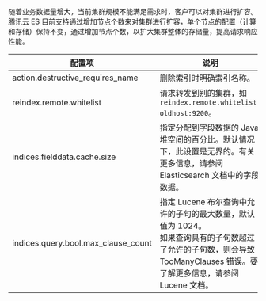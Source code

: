 随着业务数据量增大，当前集群规模不能满足需求时，客户可以对集群进行扩容。
腾讯云 ES 目前支持通过增加节点个数来对集群进行扩容，单个节点的配置（计算和存储）保持不变，通过增加节点个数，以扩大集群整体的存储量，提高请求响应性能。

| 配置项 | 说明 |
|--------|--------|
| action.destructive_requires_name | 删除索引时明确索引名称。|
| reindex.remote.whitelist | 请求转发到别的集群，如`reindex.remote.whitelist: oldhost:9200`。|
| indices.fielddata.cache.size | 指定分配到字段数据的 Java 堆空间的百分比。默认情况下，此设置是无界的。有关更多信息，请参阅 Elasticsearch 文档中的字段数据。|
| indices.query.bool.max_clause_count | 指定 Lucene 布尔查询中允许的子句的最大数量，默认值为 1024。<br>如果查询具有的子句数超过了允许的子句数，则会导致 TooManyClauses 错误。要了解更多信息，请参阅 Lucene 文档。|

